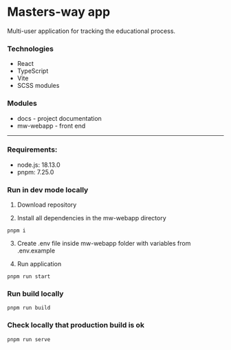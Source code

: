 # Masters-way app 

Multi-user application for tracking the educational process.

### Technologies

- React
- TypeScript
- Vite
- SCSS modules

### Modules
* docs - project documentation
* mw-webapp - front end
___

### Requirements: 
* node.js: 18.13.0
* pnpm: 7.25.0

### Run in dev mode locally
1. Download repository

2. Install all dependencies in the mw-webapp directory 

```pnpm i```

3. Create .env file inside mw-webapp folder with variables from .env.example

4. Run application

```pnpm run start```

### Run build locally

```pnpm run build```

### Check locally that production build is ok

```pnpm run serve```
